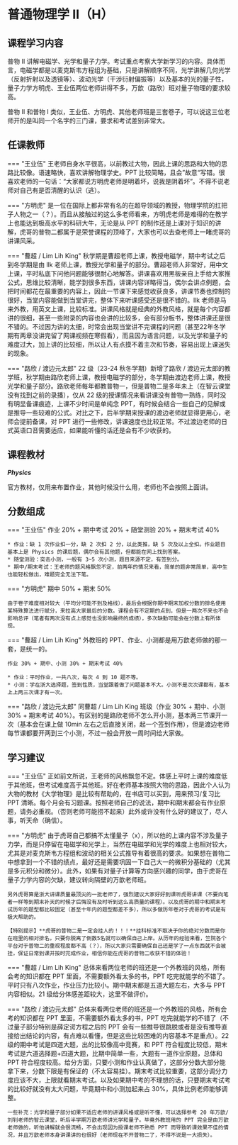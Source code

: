 # 普通物理学 Ⅱ（H）

## 课程学习内容

普物 Ⅱ 讲解电磁学、光学和量子力学。考试重点考察大学新学习的内容。具体而言，电磁学都是以麦克斯韦方程组为基础，只是讲解顺序不同，光学讲解几何光学（反射折射以及透镜等）、波动光学（干涉衍射偏振等）以及基本的光的量子性，量子力学方明虎、王业伍两位老师讲得不多，万歆（路欣）班对量子物理的要求较高。

普物 Ⅱ 和普物 Ⅰ 类似，王业伍、方明虎、其他老师班是三套卷子，可以说这三位老师开的是叫同一个名字的三门课，要求和考试差别非常大。

## 任课教师

=== "王业伍"
    王老师自身水平很高，以前教过大物，因此上课的思路和大物的思路比较像。语速略快，喜欢讲解物理学史。PPT 比较简略，且会”故意“写错。很喜欢老师的一句话：“大家都说方明虎老师是明着坏，说我是阴着坏”。不得不说老师对自己有是否清醒的认识（逃）。

=== "方明虎"
    是一位在国际上都非常有名的在超导领域的教授，物理学院的扛把子人物之一（？）。而且从接触过的这么多老师看来，方明虎老师是难得的在教学上也能达到极高水平的科研大牛，无论是从 PPT 的制作还是上课对于知识的讲解，虎哥的普物二都属于是荣誉课程的顶峰了，大家也可以去查老师上一睹虎哥的讲课风采。

=== "曹超 / Lim Lih King"
    秋学期是曹超老师上课，教授电磁学，期中考试之后到冬学期是由 llk 老师上课，教授光学和量子的部分。曹超老师人非常好，用中文上课，平时私底下问他问题能够很耐心地解答。讲课喜欢用黑板亲自上手给大家推公式，思维比较清晰，能学到很多东西，讲课内容详略得当，偶尔会讲点例题，会把时间都花在最重要的内容上，因此一节课下来感觉收获良多，讲课节奏也控制的很好，当堂内容能做到当堂讲完，整体下来听课感受还是很不错的。llk 老师是马来外教，用英文上课，比较标准。讲课风格就是经典的外教风格，就是每个内容都讲的很细，甚至一些附录的内容也会讲的比较多，会有部分板书，整体讲课还是很不错的。不过因为讲的太细，时常会出现当堂讲不完课程的问题（甚至22年冬学期有两章没讲完留了网课视频在寒假看），而且因为语言问题，以及光学和量子的难度过大，加上讲的比较细，所以让人有点摸不着主次和节奏，容易出现上课迷失的现象。

=== "路欣 / 渡边元太郎"
    22 级（23-24 秋冬学期）新增了路欣 / 渡边元太郎的教学班，秋学期由路欣老师上课，教授电磁学的部分，冬学期由渡边老师上课，教授光学和量子部分。路欣老师每年都教普物一，但是普物二是多年未上（在智云课堂没有找到之前的录播），仅从 22 级的授课情况来看讲课没有普物一熟练，同时没有明显备课痕迹，上课不少时间是单纯念 PPT，有时候会结合一些自己的见解或是推导一些较难的公式。对比之下，后半学期来授课的渡边老师就显得更用心，老师会提前备课，对 PPT 进行一些修改，讲课速度也比较正常。不过渡边老师的日式英语口音需要适应，如果能听懂的话还是会有不少收获的。

## 课程教材

***Physics***

官方教材，仅用来布置作业，其他时候没什么用，老师也不会按照上面讲。

## 分数组成

=== "王业伍"
    作业 20% + 期中考试 20% + 随堂测验 20% + 期末考试 40%
    
    * 作业：缺 1 次作业扣一分，缺 2 次扣 2 分，以此类推，缺 5 次及以上全扣。作业题目基本上是 Physics 的课后题，偶尔会有其他题，但都能在网上找到答案。
    * 随堂测验：突击小测，一般有 3~5 次小测，题目来源不定，有签到分。
    * 期中/期末考试：王老师的题风格飘忽不定，前两年的情况来看，简单的题非常简单，高中生也能轻松做出，难题完全无法下笔。

=== "方明虎"
    期中 50% + 期末 50%

    由于卷子难度相对较大（平均分可能不到及格线），最后会根据你期中期末加权分数的排名使用某特殊算法进行赋分，来拉高大家最后的分数。课程会有不定期的点到，但是一两次不来也不会影响总评（笔者有两次没有点上感觉也没影响最终的成绩），多次缺勤可能会在分数上有所体现。

=== "曹超 / Lim Lih King"
    外教班的 PPT、作业、小测都是用万歆老师做的那一套，是统一的。
    
    作业 30% + 期中、小测 30% + 期末考试 40%
    
    * 作业：平时作业，一共八次，每次 4 到 10 题不等。
    * 小测：学在浙大选择题，签到性质，当堂跟着做了问题基本不大。小测不是次次课都有，基本上上两三次课才有一次。

=== "路欣 / 渡边元太郎"
    同曹超 / Lim Lih King 班级（作业 30% + 期中、小测 30% + 期末考试 40%）。有区别的是路欣老师不怎么开小测，基本两三节课开一次（基本会在课上做 10min 左右之后直接关闭，起一个签到作用），但是渡边老师每节课都要开两到三个小测，不过一般会开放一周时间给大家做。

## 学习建议

=== "王业伍"
    正如前文所说，王老师的风格飘忽不定。体感上平时上课的难度低于其他班，但考试难度高于其他班。好在老师基本按照大物的思路，因此个人认为大物的教材《大学物理》是比较有帮助的，在书店可以买到，用来预习/复习比 PPT 清晰。每个月会有习题课。按照老师自己的说法，期中和期末都会有作业原题，请务必重视。（否则老师可能捞不起来）此外或许没有什么好的建议了，尽人事，听天命（确信）。

=== "方明虎"
    由于虎哥自己都搞不太懂量子（x），所以他的上课内容不涉及量子力学，而是只停留在电磁学和光学上，当然在电磁学和光学的难度上也相对较大，尤其是对麦克斯韦方程组和波动的相关公式推导有着很高的要求。如果想在普物二中想拿到一个不错的绩点，最好还是需要巩固一下自己大一的微积分基础的（尤其是多元积分和微分）。此外，如果有对量子计算等方向感兴趣的同学，由于虎哥在量子力学内容的欠缺，建议转向隔壁的万歆老师班。

    另外虎哥算是浙大讲课质量最顶尖的一批老师了，强烈建议大家好好到课听虎哥讲课（不要向笔者一样等到期末补天的时候才后悔没有及时听到这么高质量的课程）。以及虎哥的期中和期末考试历年的题型都比较固定（甚至十年内的题型都差不多），所以多做历年卷对于虎哥的考试是有极大帮助的。

    【特别提示】**虎哥的普物二是一定会挂人的！！！**挂科标准不取决于你的绝对分数而是你在班里的相对排名，只要你脱离了倒数5名就可以确保自己上岸。从历年的经验来看，竺院各个平台对于普物二的重视程度都不高（？），所以大家只需要确保自己还是学了一点东西就不会被挂，保证日常到课并按时完成作业，相信你能在虎哥的普物二收获不错的体验！

=== "曹超 / Lim Lih King"
    总体来看两位老师的班还是一个外教班的风格，所有会考的知识都在 PPT 里面，不需要额外看太多的书，PPT 吃完就能学的不错了。平时只有八次作业，作业压力比较小。期中期末都是五道大题左右，大多与 PPT 内容相似。21 级给分体感差距较大，这里不做评价。
    
=== "路欣 / 渡边元太郎"
    总体来看两位老师的班还是一个外教班的风格，所有会考的知识都在 PPT 里面，不需要额外看太多的书，PPT 吃完就能学的不错了（不过量子部分特别是薛定谔方程之后的 PPT 会有一些推导很跳脱或者是没有推导直接给出结论的内容，有点难以看懂，但是这些比较困难的内容基本不是重点）。22 级的期中考试是四道大题，出的比较像高中竞赛，和 PPT 符合程度比较低，期末考试是六道选择题+四道大题，比期中简单一些，大题有一道作业原题，总体和 PPT 符合程度较高。给分方面，只要小测和作业认真做了，这部分分数大部分能拿下来，分数下限是有保证的（不太容易挂）。期末考试比较重要，这部分调分力度应该不大，上限就看期末考试。以及如果期中考的不理想的话，只要期末考试考的比较好就没有太大问题，毕竟期中和小测加起来占 30%，具体比例老师能够调整。

    一些补充：光学和量子部分如果不适应老师的讲课风格或是听不懂，可以选择参考 20 年万歆/刘钊老师的智云课堂，听后半学期万歆老师讲光学和量子。毕竟外教班用的 PPT 完全是由万歆老师做的，听他讲解就会很流畅，不会出现因为授课老师不熟悉 PPT 而导致听课效果不佳的情况，并且万歆老师本身讲课讲的也很好（老师现在不开普物二了，不得不说是一大损失）。
